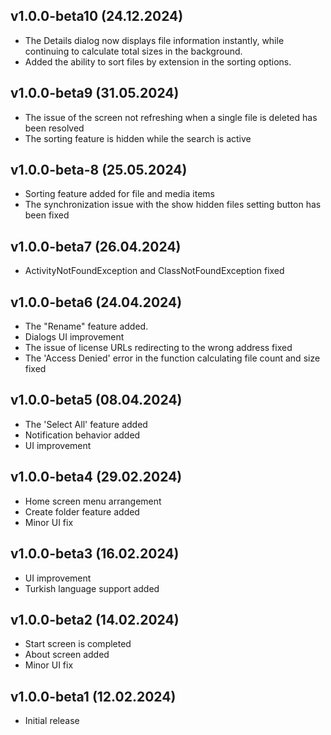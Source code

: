 ## v1.0.0-beta10 (24.12.2024)

* The Details dialog now displays file information instantly, while continuing to calculate total sizes in the background.
* Added the ability to sort files by extension in the sorting options.

## v1.0.0-beta9 (31.05.2024)

* The issue of the screen not refreshing when a single file is deleted has been resolved
* The sorting feature is hidden while the search is active

## v1.0.0-beta-8 (25.05.2024)

* Sorting feature added for file and media items
* The synchronization issue with the show hidden files setting button has been fixed

## v1.0.0-beta7 (26.04.2024)

* ActivityNotFoundException and ClassNotFoundException fixed

## v1.0.0-beta6 (24.04.2024)

* The "Rename" feature added.
* Dialogs UI improvement
* The issue of license URLs redirecting to the wrong address fixed
* The 'Access Denied' error in the function calculating file count and size fixed

## v1.0.0-beta5 (08.04.2024)

* The 'Select All' feature added
* Notification behavior added
* UI improvement

## v1.0.0-beta4 (29.02.2024)

* Home screen menu arrangement
* Create folder feature added
* Minor UI fix

## v1.0.0-beta3 (16.02.2024)

* UI improvement
* Turkish language support added

## v1.0.0-beta2 (14.02.2024)

* Start screen is completed
* About screen added
* Minor UI fix

## v1.0.0-beta1 (12.02.2024)

* Initial release
